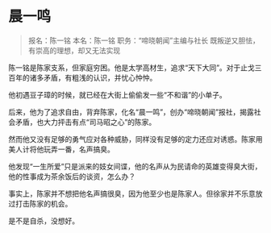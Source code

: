 # 晨一鸣

> 报名：陈一铭
> 本名：陈一铭
> 职务：“啼晓朝闻”主编与社长
> 既叛逆又胆怯，有崇高的理想，却又无法实现

陈一铭是陈家支系，但家庭穷困。他是太学高材生，追求“天下大同”。对于止戈三百年的诸多矛盾，有粗浅的认识，并忧心忡忡。

他初遇豆子璋的时候，就已经在大街上偷偷发一些“不和谐”的小单子。

后来，他为了追求自由，背弃陈家，化名“晨一鸣”，创办“啼晓朝闻”报社，揭露社会矛盾，也大力抨击有点“司马昭之心”的陈家。

然而他又没有足够的勇气应对各种威胁，同样没有足够的定力还应对诱惑。陈家用美人计将他玩弄一番，名声搞臭。

他发现“一生所爱”只是派来的妓女间谍，他的名声从为民请命的英雄变得臭大街，他的性事成为茶余饭后的谈资，怎么办？

事实上，陈家并不想把他名声搞很臭，因为他至少也是陈家人。但徐家并不乐意放过打击陈家的机会。

是不是自杀，没想好。